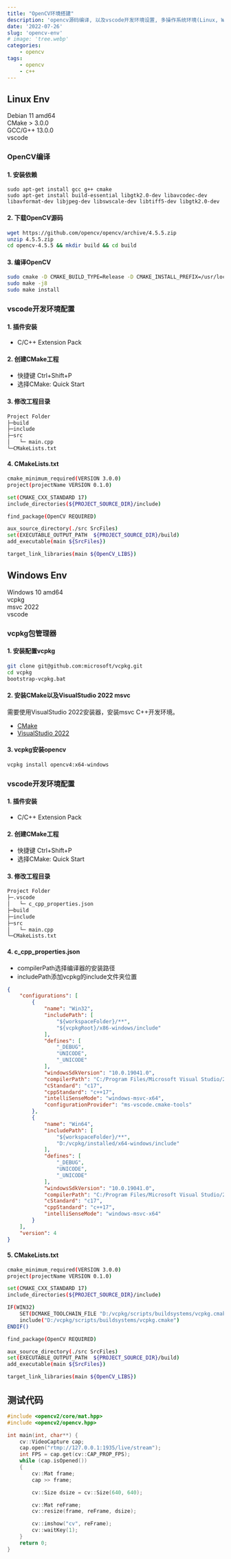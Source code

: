 ```yaml
---
title: "OpenCV环境搭建"
description: 'opencv源码编译, 以及vscode开发环境设置, 多操作系统环境(Linux, Windows)'
date: '2022-07-26'
slug: 'opencv-env'
# image: 'tree.webp'
categories:
    - opencv
tags:
    - opencv
    - c++
---
```


## Linux Env
Debian 11 amd64  
CMake > 3.0.0  
GCC/G++ 13.0.0  
vscode

### OpenCV编译
#### 1. 安装依赖
```
sudo apt-get install gcc g++ cmake
sudo apt-get install build-essential libgtk2.0-dev libavcodec-dev libavformat-dev libjpeg-dev libswscale-dev libtiff5-dev libgtk2.0-dev
```
#### 2. 下载OpenCV源码
```bash
wget https://github.com/opencv/opencv/archive/4.5.5.zip
unzip 4.5.5.zip
cd opencv-4.5.5 && mkdir build && cd build
```
#### 3. 编译OpenCV
```bash
sudo cmake -D CMAKE_BUILD_TYPE=Release -D CMAKE_INSTALL_PREFIX=/usr/local ..
sudo make -j8
sudo make install
```

### vscode开发环境配置

#### 1. 插件安装
- C/C++ Extension Pack

#### 2. 创建CMake工程
- 快捷键 Ctrl+Shift+P
- 选择CMake: Quick Start

#### 3. 修改工程目录
```bash
Project Folder
├─build
├─include
├─src
│   └─ main.cpp
└─CMakeLists.txt
```

#### 4. CMakeLists.txt
```bash
cmake_minimum_required(VERSION 3.0.0)
project(projectName VERSION 0.1.0)

set(CMAKE_CXX_STANDARD 17)
include_directories(${PROJECT_SOURCE_DIR}/include)

find_package(OpenCV REQUIRED)

aux_source_directory(./src SrcFiles)
set(EXECUTABLE_OUTPUT_PATH  ${PROJECT_SOURCE_DIR}/build)
add_executable(main ${SrcFiles})

target_link_libraries(main ${OpenCV_LIBS})

```



## Windows Env
Windows 10 amd64  
vcpkg  
msvc 2022  
vscode  

### vcpkg包管理器

#### 1. 安装配置vcpkg
```bash
git clone git@github.com:microsoft/vcpkg.git
cd vcpkg
bootstrap-vcpkg.bat
```

#### 2. 安装CMake以及VisualStudio 2022 msvc
需要使用VisualStudio 2022安装器，安装msvc C++开发环境。
- [CMake](https://cmake.org/download/)
- [VisualStudio 2022](https://visualstudio.microsoft.com/zh-hans/)

#### 3. vcpkg安装opencv
```bash
vcpkg install opencv4:x64-windows
```

### vscode开发环境配置

#### 1. 插件安装
- C/C++ Extension Pack

#### 2. 创建CMake工程
- 快捷键 Ctrl+Shift+P
- 选择CMake: Quick Start

#### 3. 修改工程目录
```bash
Project Folder
├─.vscode
│   └─ c_cpp_properties.json
├─build
├─include
├─src
│   └─ main.cpp
└─CMakeLists.txt
```

#### 4. c_cpp_properties.json
- compilerPath选择编译器的安装路径
- includePath添加vcpkg的include文件夹位置
```json
{
    "configurations": [
        {
            "name": "Win32",
            "includePath": [
                "${workspaceFolder}/**",
                "${vcpkgRoot}/x86-windows/include"
            ],
            "defines": [
                "_DEBUG",
                "UNICODE",
                "_UNICODE"
            ],
            "windowsSdkVersion": "10.0.19041.0",
            "compilerPath": "C:/Program Files/Microsoft Visual Studio/2022/Community/VC/Tools/MSVC/14.30.30705/bin/Hostx64/x64/cl.exe",
            "cStandard": "c17",
            "cppStandard": "c++17",
            "intelliSenseMode": "windows-msvc-x64",
            "configurationProvider": "ms-vscode.cmake-tools"
        },
        {
            "name": "Win64",
            "includePath": [
                "${workspaceFolder}/**",
                "D:/vcpkg/installed/x64-windows/include"
            ],
            "defines": [
                "_DEBUG",
                "UNICODE",
                "_UNICODE"
            ],
            "windowsSdkVersion": "10.0.19041.0",
            "compilerPath": "C:/Program Files/Microsoft Visual Studio/2022/Community/VC/Tools/MSVC/14.30.30705/bin/Hostx64/x64/cl.exe",
            "cStandard": "c17",
            "cppStandard": "c++17",
            "intelliSenseMode": "windows-msvc-x64"
        }
    ],
    "version": 4
}
```

#### 5. CMakeLists.txt
```bash
cmake_minimum_required(VERSION 3.0.0)
project(projectName VERSION 0.1.0)

set(CMAKE_CXX_STANDARD 17)
include_directories(${PROJECT_SOURCE_DIR}/include)

IF(WIN32)
    SET(DCMAKE_TOOLCHAIN_FILE "D:/vcpkg/scripts/buildsystems/vcpkg.cmake")
    include("D:/vcpkg/scripts/buildsystems/vcpkg.cmake")
ENDIF()

find_package(OpenCV REQUIRED)

aux_source_directory(./src SrcFiles)
set(EXECUTABLE_OUTPUT_PATH  ${PROJECT_SOURCE_DIR}/build)
add_executable(main ${SrcFiles})

target_link_libraries(main ${OpenCV_LIBS})
```


## 测试代码
```c++
#include <opencv2/core/mat.hpp>
#include <opencv2/opencv.hpp>

int main(int, char**) {
    cv::VideoCapture cap;
    cap.open("rtmp://127.0.0.1:1935/live/stream");
    int FPS = cap.get(cv::CAP_PROP_FPS);
    while (cap.isOpened())
    {
        cv::Mat frame;
        cap >> frame;

        cv::Size dsize = cv::Size(640, 640);

        cv::Mat reFrame;
        cv::resize(frame, reFrame, dsize);

        cv::imshow("cv", reFrame);
        cv::waitKey(1);
    }
    return 0;
}
```